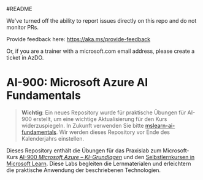 #README

We've turned off the ability to report issues directly on this repo and do not monitor PRs.

Provide feedback here: https://aka.ms/provide-feedback

Or, if you are a trainer with a microsoft.com email address, please create a ticket in AzDO.

# AI-900: Microsoft Azure AI Fundamentals

>**Wichtig**: Ein neues Repository wurde für praktische Übungen für AI-900 erstellt, um eine wichtige Aktualisierung für den Kurs widerzuspiegeln. In Zukunft verwenden Sie bitte [mslearn-ai-fundamentals](https://github.com/MicrosoftLearning/mslearn-ai-fundamentals). Wir werden dieses Repository vor Ende des Kalenderjahrs einstellen. 

Dieses Repository enthält die Übungen für das Praxislab zum Microsoft-Kurs [AI-900 *Microsoft Azure – KI-Grundlagen*](https://docs.microsoft.com/en-us/learn/certifications/courses/ai-900t00) und den [Selbstlernkursen in Microsoft Learn](https://docs.microsoft.com/learn/certifications/azure-ai-fundamentals). Diese Labs begleiten die Lernmaterialen und erleichtern die praktische Anwendung der beschriebenen Technologien. 

